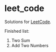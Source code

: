 # leet_code 

Solutions for [LeetCode](https://leetcode.com).

Finished list: 

1. Two Sum
2. Add Two Numbers